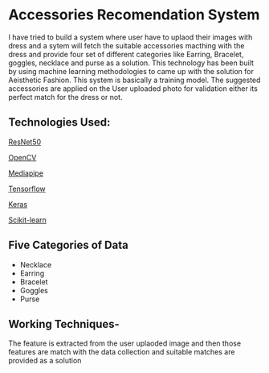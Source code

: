 
# Accessories Recomendation System


I have tried to build a system where user have to uplaod their images with dress and a sytem will fetch the suitable accessories macthing with the dress and provide four set of different categories like Earring, Bracelet, goggles, necklace and purse as a solution. This technology has been built by using machine learning methodologies to came up with the solution for Aeisthetic Fashion. This system is basically a training model. The suggested accessories are applied on the User uploaded photo for validation either its perfect match for the dress or not.

## Technologies Used: 

[ResNet50](https://www.tensorflow.org/api_docs/python/tf/keras/applications/ResNet50)

[OpenCV](https://opencv.org/)

[Mediapipe](https://github.com/google-ai-edge/mediapipe)

[Tensorflow](https://www.tensorflow.org/)

[Keras](https://keras.io/)

[Scikit-learn](https://scikit-learn.org/stable/supervised_learning.html)





## Five Categories of Data

 - Necklace
 - Earring
 - Bracelet
 - Goggles
 - Purse
 


## Working Techniques-
The feature is extracted from the user uplaoded image and then those features are match with the data collection and suitable matches are provided as a solution



